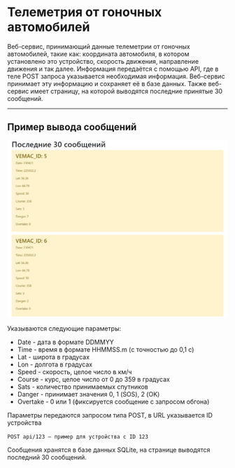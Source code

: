 # Телеметрия от гоночных автомобилей
Веб-сервис, принимающий данные телеметрии от гоночных автомобилей, такие как: координата автомобиля, в котором установлено это устройство, скорость движения, направление движения и так далее. Информация передаётся с помощью API, где в теле POST запроса указывается необходимая информация. Веб-сервис принимает эту информацию и сохраняет её в базе данных. Также веб-сервис имеет страницу, на которой выводятся последние принятые 30 сообщений.

____
## Пример вывода сообщений
![](Example_output.png)  

Указываются следующие параметры:
- Date - дата в формате DDMMYY
- Time - время в формате HHMMSS.m (с точностью до 0,1 с)
- Lat - широта в градусах
- Lon - долгота в градусах
- Speed - скорость, целое число в км/ч
- Course - курс, целое число от 0 до 359 в градусах
- Sats - количество принимаемых спутников
- Danger - принимает значения 0, 1 (SOS), 2 (OK)
- Overtake - 0 или 1 (фиксируется сообщение с запросом обгона)


Параметры передаются запросом типа POST, в URL указывается ID устройства

`POST api/123 – пример для устройства с ID 123`

Сообщения хранятся в базе данных SQLite, на странице выводятся последний 30 сообщений.
